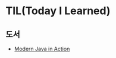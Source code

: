 # TIL(Today I Learned)

## 도서
- [Modern Java in Action](https://github.com/banjjoknim/TIL/blob/master/Modern-Java-In-Action/Modern%20Java%20in%20Action.md)
